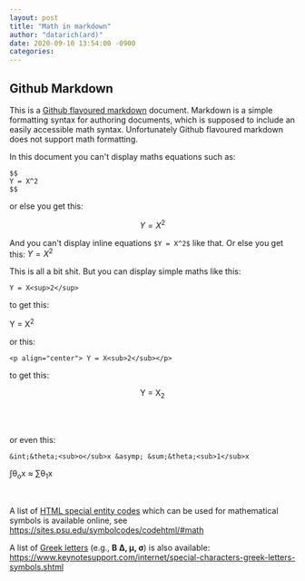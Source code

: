 ```yaml
---
layout: post
title: "Math in markdown"
author: "datarich(ard)"
date: 2020-09-10 13:54:00 -0900
categories:
---
```


## Github Markdown

This is a [Github flavoured markdown](https://guides.github.com/features/mastering-markdown/) document. Markdown is a simple formatting syntax for authoring documents, which is supposed to include an easily accessible math syntax. Unfortunately Github flavoured markdown does not support math formatting.  

In this document you can't display maths equations such as: 

```
$$
Y = X^2
$$
```

or else you get this:  

$$
Y = X^2
$$


And you can't display inline equations `$Y = X^2$` like that. Or else you get this: $Y = X^2$  

This is all a bit shit. But you can display simple maths like this: 

```
Y = X<sup>2</sup>  
```

to get this:  

Y = X<sup>2</sup>  

or this:  

```
<p align="center"> Y = X<sub>2</sub></p>
```

to get this:  

<p align="center"> Y = X<sub>2</sub></p>  

<br><br>

or even this: 

```
&int;&theta;<sub>o</sub>x &asymp; &sum;&theta;<sub>1</sub>x
```

&int;&theta;<sub>o</sub>x &asymp; &sum;&theta;<sub>1</sub>x  

<br>

A list of [HTML special entity codes](https://sites.psu.edu/symbolcodes/codehtml/#math) which can be used for mathematical symbols is available online, see https://sites.psu.edu/symbolcodes/codehtml/#math

A list of [Greek letters](https://www.keynotesupport.com/internet/special-characters-greek-letters-symbols.shtml) (e.g., **&Beta; &Delta;, &mu;, &sigma;**) is also available:  https://www.keynotesupport.com/internet/special-characters-greek-letters-symbols.shtml

